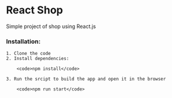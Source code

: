 # React Shop
Simple project of shop using React.js

### Installation:
    1. Clone the code
    2. Install dependencies:
    
        <code>npm install</code>
    
    3. Run the srcipt to build the app and open it in the browser
   
        <code>npm run start</code>